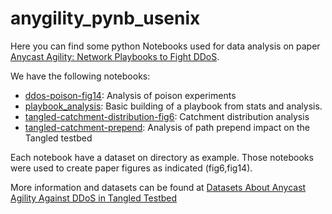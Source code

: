 # anygility_pynb_usenix
Here you can find some python Notebooks used for data analysis on paper [Anycast Agility: Network Playbooks to Fight DDoS](https://arxiv.org/abs/2006.14058#:~:text=IP%20anycast%20is%20used%20for,%2DService%20(DDoS)%20attacks).

We have the following notebooks:

- [ddos-poison-fig14](https://github.com/LMBertholdo/anygility-pynb-usenix/blob/main/ddos-poison-fig14/graph-poison-path.ipynb): Analysis of poison experiments
- [playbook_analysis](https://github.com/LMBertholdo/anygility-pynb-usenix/blob/main/playbook_analysis/Playbook-Analysis-Tangled-Catchment-load-distribution.ipynb): Basic building of a playbook from stats and analysis.
- [tangled-catchment-distribution-fig6](https://github.com/LMBertholdo/anygility-pynb-usenix/blob/main/tangled-catchment-distribution-fig6/Tangled-Catchment-load-distribution-usenix-fig6.ipynb): Catchment distribution analysis
- [tangled-catchment-prepend](https://github.com/LMBertholdo/anygility-pynb-usenix/blob/main/tangled-catchment-prepend/Tangled-Catchment-load-distribution.ipynb): Analysis of path prepend impact on the Tangled testbed

Each notebook have a dataset on directory as example. Those notebooks were used to create paper figures as indicated (fig6,fig14).

More information and datasets can be found at [Datasets About Anycast Agility Against DDoS in Tangled Testbed](https://ant.isi.edu/datasets/anycast/anycast_against_ddos/tangled/index.html)
